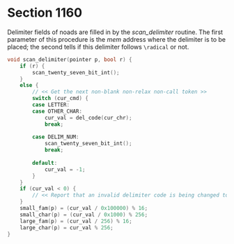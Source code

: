 # Section 1160

Delimiter fields of noads are filled in by the *scan_delimiter* routine.
The first parameter of this procedure is the *mem* address where the delimiter is to be placed; the second tells if this delimiter follows `\radical` or not.

```c math/math_lists.c
void scan_delimiter(pointer p, bool r) {
    if (r) {
        scan_twenty_seven_bit_int();
    }
    else {
        // << Get the next non-blank non-relax non-call token >>
        switch (cur_cmd) {
        case LETTER:
        case OTHER_CHAR:
            cur_val = del_code(cur_chr);
            break;
        
        case DELIM_NUM:
            scan_twenty_seven_bit_int();
            break;
        
        default:
            cur_val = -1;
        }
    }
    if (cur_val < 0) {
        // << Report that an invalid delimiter code is being changed to null; set |cur_val = 0| >>
    }
    small_fam(p) = (cur_val / 0x100000) % 16;
    small_char(p) = (cur_val / 0x1000) % 256;
    large_fam(p) = (cur_val / 256) % 16;
    large_char(p) = cur_val % 256;
}
```
